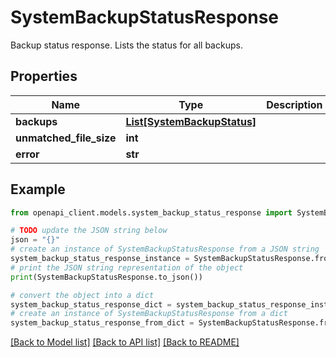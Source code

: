 # SystemBackupStatusResponse

Backup status response. Lists the status for all backups.

## Properties

Name | Type | Description | Notes
------------ | ------------- | ------------- | -------------
**backups** | [**List[SystemBackupStatus]**](SystemBackupStatus.md) |  | [optional] 
**unmatched_file_size** | **int** |  | 
**error** | **str** |  | [optional] 

## Example

```python
from openapi_client.models.system_backup_status_response import SystemBackupStatusResponse

# TODO update the JSON string below
json = "{}"
# create an instance of SystemBackupStatusResponse from a JSON string
system_backup_status_response_instance = SystemBackupStatusResponse.from_json(json)
# print the JSON string representation of the object
print(SystemBackupStatusResponse.to_json())

# convert the object into a dict
system_backup_status_response_dict = system_backup_status_response_instance.to_dict()
# create an instance of SystemBackupStatusResponse from a dict
system_backup_status_response_from_dict = SystemBackupStatusResponse.from_dict(system_backup_status_response_dict)
```
[[Back to Model list]](../README.md#documentation-for-models) [[Back to API list]](../README.md#documentation-for-api-endpoints) [[Back to README]](../README.md)


